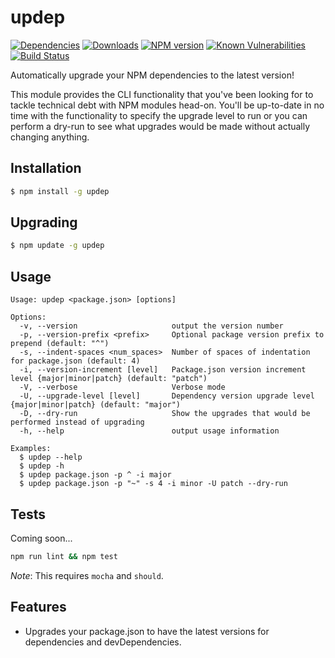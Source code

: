 # updep

[![Dependencies](https://img.shields.io/david/mrodrig/updep.svg?style=flat-square)](https://www.npmjs.org/package/updep)
[![Downloads](http://img.shields.io/npm/dm/updep.svg)](https://www.npmjs.org/package/updep)
[![NPM version](https://img.shields.io/npm/v/updep.svg)](https://www.npmjs.org/package/updep)
[![Known Vulnerabilities](https://snyk.io/test/npm/updep/badge.svg)](https://snyk.io/test/npm/updep)
[![Build Status](https://travis-ci.org/mrodrig/updep.svg?branch=master)](https://travis-ci.org/mrodrig/updep)

Automatically upgrade your NPM dependencies to the latest version!

This module provides the CLI functionality that you've been looking for to
tackle technical debt with NPM modules head-on. You'll be up-to-date in no time 
with the functionality to specify the upgrade level to run or you can perform a
dry-run to see what upgrades would be made without actually changing anything.

## Installation

```bash
$ npm install -g updep
```

## Upgrading
```bash
$ npm update -g updep
```

## Usage

```
Usage: updep <package.json> [options]

Options:
  -v, --version                     output the version number
  -p, --version-prefix <prefix>     Optional package version prefix to prepend (default: "^")
  -s, --indent-spaces <num_spaces>  Number of spaces of indentation for package.json (default: 4)
  -i, --version-increment [level]   Package.json version increment level {major|minor|patch} (default: "patch")
  -V, --verbose                     Verbose mode
  -U, --upgrade-level [level]       Dependency version upgrade level {major|minor|patch} (default: "major")
  -D, --dry-run                     Show the upgrades that would be performed instead of upgrading
  -h, --help                        output usage information

Examples:
  $ updep --help
  $ updep -h
  $ updep package.json -p ^ -i major
  $ updep package.json -p "~" -s 4 -i minor -U patch --dry-run
```


## Tests

Coming soon...

```bash
npm run lint && npm test
```

_Note_: This requires `mocha` and `should`.

## Features

- Upgrades your package.json to have the latest versions for dependencies and devDependencies.
